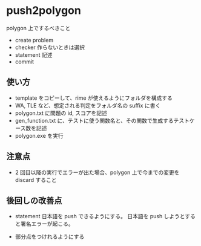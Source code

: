 # push2polygon

polygon 上でするべきこと

- create problem
- checker 作らないときは選択
- statement 記述
- commit

## 使い方

- template をコピーして、rime が使えるようにフォルダを構成する
- WA, TLE など、想定される判定をフォルダ名の suffix に書く
- polygon.txt に問題の id, スコアを記述
- gen_function.txt に、テストに使う関数名と、その関数で生成するテストケース数を記述
- polygon.exe を実行




## 注意点

- 2 回目以降の実行でエラーが出た場合、polygon 上で今までの変更を discard すること


## 後回しの改善点

- statement 日本語を push できるようにする。
日本語を push しようとすると署名エラーが起こる。

- 部分点をつけれるようにする